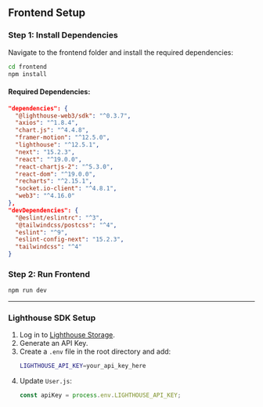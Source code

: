 ## Frontend Setup

### Step 1: Install Dependencies
Navigate to the frontend folder and install the required dependencies:
```sh
cd frontend
npm install
```
#### Required Dependencies:
```json
"dependencies": {
  "@lighthouse-web3/sdk": "^0.3.7",
  "axios": "^1.8.4",
  "chart.js": "^4.4.8",
  "framer-motion": "^12.5.0",
  "lighthouse": "^12.5.1",
  "next": "15.2.3",
  "react": "^19.0.0",
  "react-chartjs-2": "^5.3.0",
  "react-dom": "^19.0.0",
  "recharts": "^2.15.1",
  "socket.io-client": "^4.8.1",
  "web3": "^4.16.0"
},
"devDependencies": {
  "@eslint/eslintrc": "^3",
  "@tailwindcss/postcss": "^4",
  "eslint": "^9",
  "eslint-config-next": "15.2.3",
  "tailwindcss": "^4"
}
```

### Step 2: Run Frontend
```sh
npm run dev
```

---

### Lighthouse SDK Setup
1. Log in to [Lighthouse Storage](https://files.lighthouse.storage/).
2. Generate an API Key.
3. Create a `.env` file in the root directory and add:
   ```sh
   LIGHTHOUSE_API_KEY=your_api_key_here
   ```
4. Update `User.js`:
   ```js
   const apiKey = process.env.LIGHTHOUSE_API_KEY;
   ```


